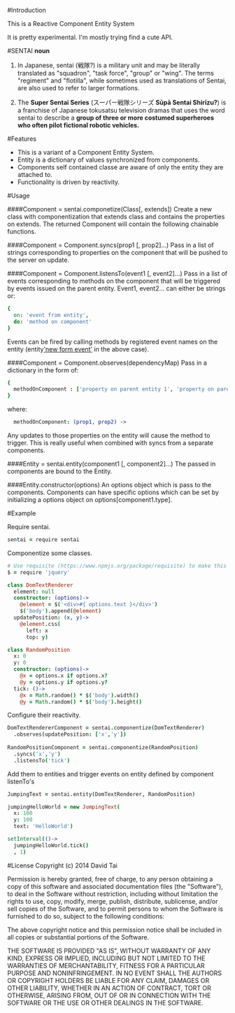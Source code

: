 #Introduction

This is a Reactive Component Entity System

It is pretty experimental.  I'm mostly trying find a cute API.

#SENTAI
**noun**

1. In Japanese, sentai (戦隊?) is a military unit and may be literally translated as "squadron", "task force", "group" or "wing". The terms "regiment" and "flotilla", while sometimes used as translations of Sentai, are also used to refer to larger formations.

2. The **Super Sentai Series** (スーパー戦隊シリーズ **Sūpā Sentai Shirīzu?**) is a franchise of Japanese tokusatsu television dramas that uses the word sentai to describe a **group of three or more costumed superheroes who often pilot fictional robotic vehicles.**

#Features
* This is a variant of a Component Entity System.
* Entity is a dictionary of values synchronized from components.
* Components self contained classe are aware of only the entity they are attached to.
* Functionality is driven by reactivity.

#Usage

####Component = sentai.componetize(Class[, extends])
Create a new class with componentization that extends class and contains the properties on extends.  The returned Component will contain the following chainable functions.

####Component = Component.syncs(prop1 [, prop2]...)
Pass in a list of strings corresponding to properties on the component that will be pushed to the server on update.

####Component = Component.listensTo(event1 [, event2]...)
Pass in a list of events corresponding to methods on the component that will be triggered by events issued on the parent entity.  Event1, event2... can either be strings or:

```coffeescript
{ 
  on: 'event from entity', 
  do: 'method on component' 
}
```

Events can be fired by calling methods by registered event names on the entity (entity['new form event']() in the above case).

####Component = Component.observes(dependencyMap)
Pass in a dictionary in the form of:

```coffeescript
{
  methodOnComponent : ['property on parent entity 1', 'property on parent entity 2']
}
```
where:
```coffeescript
  methodOnComponent: (prop1, prop2) ->
```

Any updates to those properties on the entity will cause the method to trigger.  This is really useful when combined with syncs from a separate components.

####Entity = sentai.entity(component1 [, component2]...)
The passed in components are bound to the Entity.

####Entity.constructor(options)
An options object which is pass to the components.  Components can have specific options which can be set by initializing a options object on options[component1.type].

#Example

Require sentai.
```coffeescript
sentai = require sentai
```
Componentize some classes.
```coffeescript
# Use requisite (https://www.npmjs.org/package/requisite) to make this work in the browser
$ = require 'jquery'

class DomTextRenderer
  element: null
  constructor: (options)->
    @element = $('<div>#{ options.text }</div>')
    $('body').append(@element)
  updatePosition: (x, y)->
    @element.css(
      left: x
      top: y)

class RandomPosition
  x: 0
  y: 0
  constructor: (options)->
    @x = options.x if options.x?
    @y = options.y if options.y?
  tick: ()->
    @x = Math.random() * $('body').width()
    @y = Math.random() * $('body').height()
```

Configure their reactivity.  
```coffeescript
DomTextRendererComponent = sentai.componentize(DomTextRenderer)
  .observes(updatePosition: ['x','y'])
  
RandomPositionComponent = sentai.componentize(RandomPosition)
  .syncs('x','y')
  .listensTo('tick')
```

Add them to entities and trigger events on entity defined by component listenTo's
```coffeescript
JumpingText = sentai.entity(DomTextRenderer, RandomPosition)

jumpingHelloWorld = new JumpingText(
  x: 100
  y: 100
  text: 'HelloWorld')

setInterval(()->
  jumpingHelloWorld.tick()
  , 1)
```

#License
Copyright (c) 2014 David Tai

Permission is hereby granted, free of charge, to any person obtaining
a copy of this software and associated documentation files (the
"Software"), to deal in the Software without restriction, including
without limitation the rights to use, copy, modify, merge, publish,
distribute, sublicense, and/or sell copies of the Software, and to
permit persons to whom the Software is furnished to do so, subject to
the following conditions:

The above copyright notice and this permission notice shall be
included in all copies or substantial portions of the Software.

THE SOFTWARE IS PROVIDED "AS IS", WITHOUT WARRANTY OF ANY KIND,
EXPRESS OR IMPLIED, INCLUDING BUT NOT LIMITED TO THE WARRANTIES OF
MERCHANTABILITY, FITNESS FOR A PARTICULAR PURPOSE AND
NONINFRINGEMENT. IN NO EVENT SHALL THE AUTHORS OR COPYRIGHT HOLDERS BE
LIABLE FOR ANY CLAIM, DAMAGES OR OTHER LIABILITY, WHETHER IN AN ACTION
OF CONTRACT, TORT OR OTHERWISE, ARISING FROM, OUT OF OR IN CONNECTION
WITH THE SOFTWARE OR THE USE OR OTHER DEALINGS IN THE SOFTWARE.
